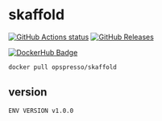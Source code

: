 # skaffold

[![GitHub Actions status](https://github.com/opspresso/skaffold/workflows/Build-Push/badge.svg)](https://github.com/opspresso/skaffold/actions)
[![GitHub Releases](https://img.shields.io/github/release/opspresso/skaffold.svg)](https://github.com/opspresso/skaffold/releases)

[![DockerHub Badge](http://dockeri.co/image/opspresso/skaffold)](https://hub.docker.com/r/opspresso/skaffold/)

```bash
docker pull opspresso/skaffold
```

## version

```
ENV VERSION v1.0.0
```
